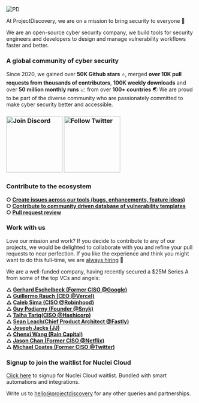 
![PD](https://user-images.githubusercontent.com/35542790/210367425-47248caf-c030-4812-b109-0d1a3449006d.jpg)


At ProjectDiscovery, we are on a mission to bring security to everyone 🚀

We are an open-source cyber security company, we build tools for security engineers and developers to design and manage vulnerability workflows faster and better. 


### A global community of cyber security

Since 2020, we gained over **50K Github stars** :star:, merged **over 10K pull requests from thousands of contributors**, **100K weekly downloads** and over **50 million monthly runs** :chart_with_upwards_trend: from over **100+ countries** :earth_asia: We are proud to be part of the diverse community who are passionately committed to make cyber security better and accessible.

<h3 align="left">
  <a href="https://discord.gg/projectdiscovery"><img src="https://user-images.githubusercontent.com/35542790/210373056-35ba21a9-79b4-4bc1-a06a-0153dc14d97d.png" width="150" alt="Join Discord"></a> <a href="https://twitter.com/pdnuclei"><img src="https://user-images.githubusercontent.com/35542790/210373103-5b6562f4-db41-47c5-8275-dbc0e842e263.png" width="150" alt="Follow Twitter"></a>
</h3>

### Contribute to the ecosystem

<b> ○ [Create issues across our tools (bugs, enhancements, feature ideas)](https://github.com/issues?q=is%3Aopen+is%3Aissue+user%3Aprojectdiscovery+is%3Apublic)
<br> ○ [Contribute to community driven database of vulnerability templates](https://github.com/projectdiscovery/nuclei-templates)
<br> ○ [Pull request review](https://github.com/pulls?q=is%3Aopen+is%3Apr+user%3Aprojectdiscovery+is%3Apublic)</b>
 
### Work with us

Love our mission and work? If you decide to contribute to any of our projects, we would be delighted to collaborate with you and refine your pull requests to near perfection. If you like the experience and think you might want to do this full-time, we are [always hiring](https://boards.greenhouse.io/projectdiscoveryinc) 🙌

We are a well-funded company, having recently secured a $25M Series A from some of the top VCs and angels:

<b> △ [Gerhard Eschelbeck (Former CISO @Google)](https://www.linkedin.com/in/gerhardeschelbeck/)
<br> △ [Guillermo Rauch (CEO @Vercel)](https://www.linkedin.com/in/guillermo-rauch-b834b917b/)
<br> △ [Caleb Sima (CISO @Robinhood)](https://www.linkedin.com/in/calebsima/)
<br> △ [Guy Podjarny (Founder @Snyk)](https://www.linkedin.com/in/guypo/)
<br> △ [Talha Tariq(CISO @Hashicorp)](https://www.linkedin.com/in/talhatariq/) 
<br> △ [Sean Leach(Chief Product Architect @Fastly)](https://www.linkedin.com/in/seanleach/)
<br> △ [Joseph Jacks (JJ)](https://www.linkedin.com/in/josephjacks/)
<br> △ [Chenxi Wang (Rain Capital)](https://www.linkedin.com/in/chenxiwang88/)
<br> △ [Jason Chan (Former CISO @Netflix)](https://www.linkedin.com/in/jasonbchan/)
<br> △ [Michael Coates (Former CISO @Twitter)](https://www.linkedin.com/in/mcoates/)</b>

### Signup to join the waitlist for Nuclei Cloud

[Click here](https://d6k267hn56d.typeform.com/nuclei-cloud) to signup for Nuclei Cloud waitlist. Bundled with smart automations and integrations.

Write us to [hello@projectdiscovery](mailto:hello@projectdiscovery) for any other queries and partnerships.

